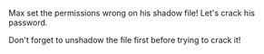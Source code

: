 Max set the permissions wrong on his shadow file! Let's crack his password.

Don't forget to unshadow the file first before trying to crack it!